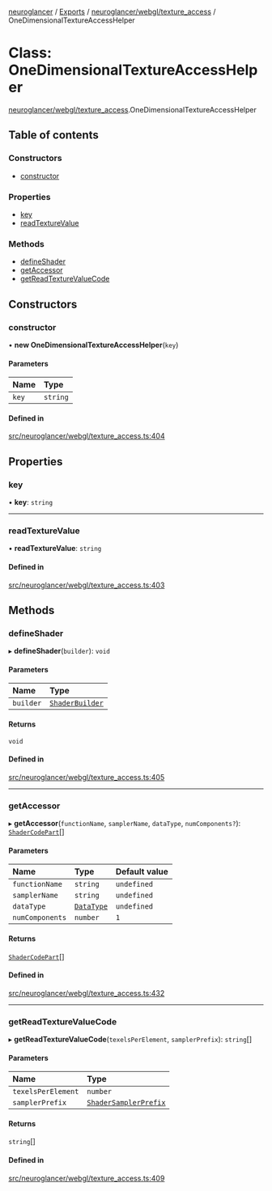 [neuroglancer](../README.md) / [Exports](../modules.md) / [neuroglancer/webgl/texture\_access](../modules/neuroglancer_webgl_texture_access.md) / OneDimensionalTextureAccessHelper

# Class: OneDimensionalTextureAccessHelper

[neuroglancer/webgl/texture_access](../modules/neuroglancer_webgl_texture_access.md).OneDimensionalTextureAccessHelper

## Table of contents

### Constructors

- [constructor](neuroglancer_webgl_texture_access.OneDimensionalTextureAccessHelper.md#constructor)

### Properties

- [key](neuroglancer_webgl_texture_access.OneDimensionalTextureAccessHelper.md#key)
- [readTextureValue](neuroglancer_webgl_texture_access.OneDimensionalTextureAccessHelper.md#readtexturevalue)

### Methods

- [defineShader](neuroglancer_webgl_texture_access.OneDimensionalTextureAccessHelper.md#defineshader)
- [getAccessor](neuroglancer_webgl_texture_access.OneDimensionalTextureAccessHelper.md#getaccessor)
- [getReadTextureValueCode](neuroglancer_webgl_texture_access.OneDimensionalTextureAccessHelper.md#getreadtexturevaluecode)

## Constructors

### constructor

• **new OneDimensionalTextureAccessHelper**(`key`)

#### Parameters

| Name | Type |
| :------ | :------ |
| `key` | `string` |

#### Defined in

[src/neuroglancer/webgl/texture_access.ts:404](https://github.com/ActiveBrainAtlas2/neuroglancer/blob/034b457d/src/neuroglancer/webgl/texture_access.ts#L404)

## Properties

### key

• **key**: `string`

___

### readTextureValue

• **readTextureValue**: `string`

#### Defined in

[src/neuroglancer/webgl/texture_access.ts:403](https://github.com/ActiveBrainAtlas2/neuroglancer/blob/034b457d/src/neuroglancer/webgl/texture_access.ts#L403)

## Methods

### defineShader

▸ **defineShader**(`builder`): `void`

#### Parameters

| Name | Type |
| :------ | :------ |
| `builder` | [`ShaderBuilder`](neuroglancer_webgl_shader.ShaderBuilder.md) |

#### Returns

`void`

#### Defined in

[src/neuroglancer/webgl/texture_access.ts:405](https://github.com/ActiveBrainAtlas2/neuroglancer/blob/034b457d/src/neuroglancer/webgl/texture_access.ts#L405)

___

### getAccessor

▸ **getAccessor**(`functionName`, `samplerName`, `dataType`, `numComponents?`): [`ShaderCodePart`](../modules/neuroglancer_webgl_shader.md#shadercodepart)[]

#### Parameters

| Name | Type | Default value |
| :------ | :------ | :------ |
| `functionName` | `string` | `undefined` |
| `samplerName` | `string` | `undefined` |
| `dataType` | [`DataType`](../enums/neuroglancer_util_data_type.DataType.md) | `undefined` |
| `numComponents` | `number` | `1` |

#### Returns

[`ShaderCodePart`](../modules/neuroglancer_webgl_shader.md#shadercodepart)[]

#### Defined in

[src/neuroglancer/webgl/texture_access.ts:432](https://github.com/ActiveBrainAtlas2/neuroglancer/blob/034b457d/src/neuroglancer/webgl/texture_access.ts#L432)

___

### getReadTextureValueCode

▸ **getReadTextureValueCode**(`texelsPerElement`, `samplerPrefix`): `string`[]

#### Parameters

| Name | Type |
| :------ | :------ |
| `texelsPerElement` | `number` |
| `samplerPrefix` | [`ShaderSamplerPrefix`](../modules/neuroglancer_webgl_shader.md#shadersamplerprefix) |

#### Returns

`string`[]

#### Defined in

[src/neuroglancer/webgl/texture_access.ts:409](https://github.com/ActiveBrainAtlas2/neuroglancer/blob/034b457d/src/neuroglancer/webgl/texture_access.ts#L409)
